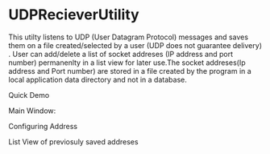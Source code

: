 # UDPRecieverUtility
This utilty listens to UDP (User Datagram Protocol) messages and saves them on a file created/selected by a user (UDP does not guarantee delivery) .
User can add/delete a list of socket addreses (IP address and port number) permanenlty in a list view for later use.The socket addreses(Ip address and Port number) are 
stored in a file created by the program in a local application data directory and not in a database.

Quick Demo


Main Window:




Configuring Address 



List View of previosuly saved addreses










